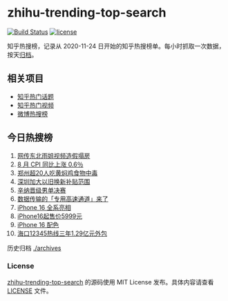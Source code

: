 # zhihu-trending-top-search

[![Build Status](https://github.com/justjavac/zhihu-trending-top-search/workflows/ci/badge.svg?branch=main)](https://github.com/justjavac/zhihu-trending-top-search/actions)
[![license](https://img.shields.io/github/license/justjavac/zhihu-trending-top-search)](https://github.com/justjavac/zhihu-trending-top-search/blob/main/LICENSE)

知乎热搜榜，记录从 2020-11-24 日开始的知乎热搜榜单。每小时抓取一次数据，按天[归档](./archives)。

## 相关项目

- [知乎热门话题](https://github.com/justjavac/zhihu-trending-hot-questions)
- [知乎热门视频](https://github.com/justjavac/zhihu-trending-hot-video)
- [微博热搜榜](https://github.com/justjavac/weibo-trending-hot-search)

## 今日热搜榜

<!-- BEGIN -->
<!-- 最后更新时间 Fri Sep 13 2024 10:41:03 GMT+0800 (China Standard Time) -->

1. [网传东北雨姐视频造假塌房](https://www.zhihu.com/search?q=%E7%BD%91%E4%BC%A0%E4%B8%9C%E5%8C%97%E9%9B%A8%E5%A7%90%E8%A7%86%E9%A2%91%E9%80%A0%E5%81%87%E5%A1%8C%E6%88%BF)
1. [8 月 CPI 同比上涨 0.6％](https://www.zhihu.com/search?q=8%20%E6%9C%88%20CPI%20%E5%90%8C%E6%AF%94%E4%B8%8A%E6%B6%A8%200.6%EF%BC%85)
1. [郑州超20人吃黄焖鸡食物中毒](https://www.zhihu.com/search?q=%E9%83%91%E5%B7%9E%E8%B6%8520%E4%BA%BA%E5%90%83%E9%BB%84%E7%84%96%E9%B8%A1%E9%A3%9F%E7%89%A9%E4%B8%AD%E6%AF%92)
1. [深圳加大以旧换新补贴范围](https://www.zhihu.com/search?q=%E6%B7%B1%E5%9C%B3%E5%8A%A0%E5%A4%A7%E4%BB%A5%E6%97%A7%E6%8D%A2%E6%96%B0%E8%A1%A5%E8%B4%B4%E8%8C%83%E5%9B%B4)
1. [辛纳晋级男单决赛](https://www.zhihu.com/search?q=%E8%BE%9B%E7%BA%B3%E6%99%8B%E7%BA%A7%E7%94%B7%E5%8D%95%E5%86%B3%E8%B5%9B)
1. [数据传输的「专用高速通道」来了](https://www.zhihu.com/search?q=%E6%95%B0%E6%8D%AE%E4%BC%A0%E8%BE%93%E7%9A%84%E3%80%8C%E4%B8%93%E7%94%A8%E9%AB%98%E9%80%9F%E9%80%9A%E9%81%93%E3%80%8D%E6%9D%A5%E4%BA%86)
1. [iPhone 16 全系亮相](https://www.zhihu.com/search?q=iPhone%2016%20%E5%85%A8%E7%B3%BB%E4%BA%AE%E7%9B%B8)
1. [iPhone16起售价5999元](https://www.zhihu.com/search?q=iPhone16%E8%B5%B7%E5%94%AE%E4%BB%B75999%E5%85%83)
1. [iPhone 16 配色](https://www.zhihu.com/search?q=iPhone%2016%20%E9%85%8D%E8%89%B2)
1. [海口12345热线三年1.29亿元外包](https://www.zhihu.com/search?q=%E6%B5%B7%E5%8F%A312345%E7%83%AD%E7%BA%BF%E4%B8%89%E5%B9%B41.29%E4%BA%BF%E5%85%83%E5%A4%96%E5%8C%85)

<!-- END -->

历史归档 [./archives](./archives)

### License

[zhihu-trending-top-search](https://github.com/justjavac/zhihu-trending-top-search) 的源码使用 MIT License
发布。具体内容请查看 [LICENSE](./LICENSE) 文件。
